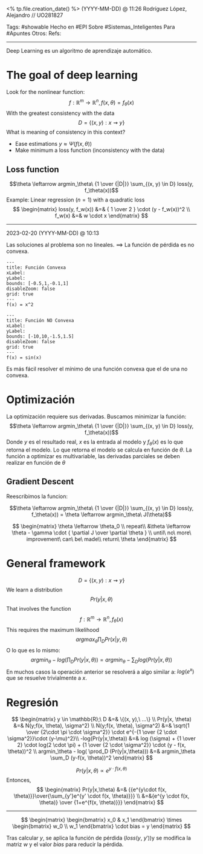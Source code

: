 <% tp.file.creation_date() %> (YYYY-MM-DD) @ 11:26
Rodríguez López, Alejandro // UO281827

Tags:
	#showable
	Hecho en #EPI
	Sobre #Sistemas_Inteligentes 
	Para #Apuntes 
	Otros:
	Refs:
 
<hr>

Deep Learning es un algoritmo de aprendizaje automático.

# The goal of deep learning
Look for the nonlinear function:
$$f: \mathbb{R}^m \rightarrow \mathbb{R}^n, f(x, \theta) = f_\theta(x)$$
With the greatest consistency with the data
$$D = \{(x, y) : x \rightsquigarrow y\}$$
What is meaning of consistency in this context?
- Ease estimations $y \approx \Psi(f(x, \theta))$
- Make minimum a loss function (inconsistency with the data)

## Loss function
$$\theta \leftarrow argmin_\theta\ {1 \over {|D|}} \sum_{(x, y) \in D} loss(y, f_\theta(x))$$
Example: Linear regression $(n=1)$ with a quadratic loss
$$
\begin{matrix}
loss(y, f_w(x)) &=& { 1 \over 2 } \cdot (y - f_w(x))^2 \\
f_w(x) &=& w \cdot x
\end{matrix}
$$
	
<hr>

2023-02-20 (YYYY-MM-DD) @ 10:13

Las soluciones al problema son no lineales. ==> La función de pérdida es no convexa.

```functionplot
---
title: Función Convexa
xLabel: 
yLabel: 
bounds: [-0.5,1,-0.1,1]
disableZoom: false
grid: true
---
f(x) = x^2
```
```functionplot
---
title: Función NO Convexa
xLabel: 
yLabel: 
bounds: [-10,10,-1.5,1.5]
disableZoom: false
grid: true
---
f(x) = sin(x) 
```

Es más fácil resolver el mínimo de una función convexa que el de una no convexa.

# Optimización
La optimización requiere sus derivadas. Buscamos minimizar la función:
$$\theta \leftarrow argmin_\theta\ {1 \over {|D|}} \sum_{(x, y) \in D} loss(y, f_\theta(x))$$
Donde $y$ es el resultado real, $x$ es la entrada al modelo y $f_{\theta}(x)$ es lo que retorna el modelo. Lo que retorna el modelo se calcula en función de $\theta$.
La función a optimizar es multivariable, las derivadas parciales se deben realizar en función de $\theta$

## Gradient Descent
Reescribimos la funcion:

$$\theta \leftarrow argmin_\theta\ {1 \over {|D|}} \sum_{(x, y) \in D} loss(y, f_\theta(x)) = \theta \leftarrow argmin_\theta\ J(\theta)$$

$$
\begin{matrix}
\theta \leftarrow \theta_0 \\
repeat\\
&\theta \leftarrow \theta - \gamma \cdot { \partial J \over \partial \theta } \\
until\ no\ more\ improvement\ can\ be\ made\\
return\ \theta
\end{matrix}
$$

# General framework
$$D = \{(x,y): x \rightsquigarrow y\}$$
We learn a distribution
$$Pr(y|x, \theta)$$
That involves the function
$$f: \mathbb{R}^m \rightarrow \mathbb{R}^n, f_\theta(x)$$
This requires the maximum likelihood
$$argmax_\theta \prod_D Pr(x|y,\theta)$$
O lo que es lo mismo:
$$argmin_\theta -log(\prod_D Pr(y|x,\theta)) = argmin_\theta - \sum_D log (Pr(y|x,\theta))$$
En muchos casos la operación anterior se resolverá a algo similar a: $log(e^x)$ que se resuelve trivialmente a $x$.

# Regresión
$$
\begin{matrix}
y \in \mathbb{R};\ D &=& \{(x, y),\ ...\} \\
Pr(y|x, \theta) &=& N(y;f(x, \theta), \sigma^2) \\
N(y;f(x, \theta), \sigma^2) &=& \sqrt{1 \over {2\cdot \pi \cdot \sigma^2}} \cdot e^{-{1 \over {2 \cdot \sigma^2}}\cdot (y-\mu)^2}\\
-log(Pr(y|x,\theta)) &=& log (\sigma) + {1 \over 2} \cdot log(2 \cdot \pi) + {1 \over {2 \cdot \sigma^2}} \cdot (y - f(x, \theta))^2 \\
argmin_\theta - log( \prod_D (Pr(y|x,\theta))) &=& argmin_\theta \sum_D (y-f(x, \theta))^2
\end{matrix}
$$

$$
Pr(y|x, \theta) \propto e^{y \cdot f(x, \theta)}
$$
Entonces,
$$
\begin{matrix}
Pr(y|x,\theta) &=& {{e^{y\cdot f(x, \theta)}}\over{\sum_{y'}e^{y' \cdot f(x, \theta)}}} \\
&=&{e^{y \cdot f(x, \theta)} \over {1+e^{f(x, \theta)}}}
\end{matrix}
$$

<hr>

$$
\begin{matrix}
\begin{bmatrix}
x_0 & x_1
\end{bmatrix}
\times
\begin{bmatrix}
w_0 \\
w_1
\end{bmatrix}
\cdot
bias = y
\end{matrix}
$$

Tras calcular $y$, se aplica la función de pérdida ($loss(y,\ y')$)y se modifica la matriz $w$ y el valor $bias$ para reducir la pérdida.

